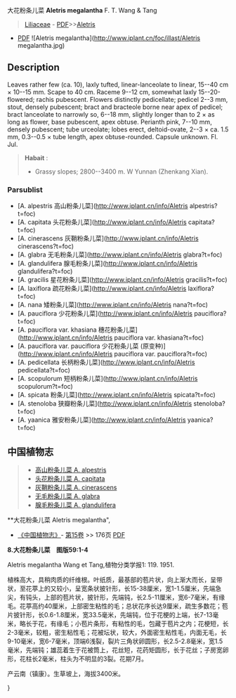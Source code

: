 大花粉条儿菜 **Aletris megalantha** F. T. Wang & Tang

> [Liliaceae](http://www.iplant.cn/info/Liliaceae?t=foc) - [PDF](http://www.iplant.cn/foc/pdf/Liliaceae.pdf)>>[Aletris](http://www.iplant.cn/info/Aletris?t=foc)
 - [PDF](http://www.iplant.cn/foc/pdf/Aletris.pdf)
![Aletris megalantha](http://www.iplant.cn/foc/illast/Aletris megalantha.jpg)

## Description

Leaves rather few (ca. 10), laxly tufted, linear-lanceolate to linear, 15--40 cm × 10--15 mm. Scape to 40 cm. Raceme 9--12 cm, somewhat laxly 15--20-flowered; rachis pubescent. Flowers distinctly pedicellate; pedicel 2--3 mm, stout, densely pubescent; bract and bracteole borne near apex of pedicel; bract lanceolate to narrowly so, 6--18 mm, slightly longer than to 2 × as long as flower, base pubescent, apex obtuse. Perianth pink, 7--10 mm, densely pubescent; tube urceolate; lobes erect, deltoid-ovate, 2--3 × ca. 1.5 mm, 0.3--0.5 × tube length, apex obtuse-rounded. Capsule unknown. Fl. Jul.

> **Habait** : 
>* Grassy slopes; 2800--3400 m. W Yunnan (Zhenkang Xian).

### Parsublist

* [A.  alpestris  高山粉条儿菜](http://www.iplant.cn/info/Aletris alpestris?t=foc)
* [A.  capitata  头花粉条儿菜](http://www.iplant.cn/info/Aletris capitata?t=foc)
* [A.  cinerascens  灰鞘粉条儿菜](http://www.iplant.cn/info/Aletris cinerascens?t=foc)
* [A.  glabra  无毛粉条儿菜](http://www.iplant.cn/info/Aletris glabra?t=foc)
* [A.  glandulifera  腺毛粉条儿菜](http://www.iplant.cn/info/Aletris glandulifera?t=foc)
* [A.  gracilis  星花粉条儿菜](http://www.iplant.cn/info/Aletris gracilis?t=foc)
* [A.  laxiflora  疏花粉条儿菜](http://www.iplant.cn/info/Aletris laxiflora?t=foc)
* [A.  nana  矮粉条儿菜](http://www.iplant.cn/info/Aletris nana?t=foc)
* [A.  pauciflora  少花粉条儿菜](http://www.iplant.cn/info/Aletris pauciflora?t=foc)
* [A.  pauciflora var. khasiana  穗花粉条儿菜](http://www.iplant.cn/info/Aletris pauciflora var. khasiana?t=foc)
* [A.  pauciflora var. pauciflora  少花粉条儿菜 (原变种)](http://www.iplant.cn/info/Aletris pauciflora var. pauciflora?t=foc)
* [A.  pedicellata  长柄粉条儿菜](http://www.iplant.cn/info/Aletris pedicellata?t=foc)
* [A.  scopulorum  短柄粉条儿菜](http://www.iplant.cn/info/Aletris scopulorum?t=foc)
* [A.  spicata  粉条儿菜](http://www.iplant.cn/info/Aletris spicata?t=foc)
* [A.  stenoloba  狭瓣粉条儿菜](http://www.iplant.cn/info/Aletris stenoloba?t=foc)
* [A.  yaanica  雅安粉条儿菜](http://www.iplant.cn/info/Aletris yaanica?t=foc)

## 中国植物志

> * [高山粉条儿菜  A.  alpestris](Aletris-alpestris-高山粉条儿菜.md)
> * [头花粉条儿菜  A.  capitata](Aletris-capitata-头花粉条儿菜.md)
> * [灰鞘粉条儿菜  A.  cinerascens](Aletris-cinerascens-灰鞘粉条儿菜.md)
> * [无毛粉条儿菜  A.  glabra](Aletris-glabra-无毛粉条儿菜.md)
> * [腺毛粉条儿菜  A.  glandulifera](Aletris-glandulifera-腺毛粉条儿菜.md)

**大花粉条儿菜 Aletris megalantha",

* [《中国植物志》](http://www.iplant.cn/frps)- [第15卷](http://www.iplant.cn/frps/vol/15) >> 176页 [PDF](http://www.iplant.cn/frps/pdf/15/176a.pdf)

**8.大花粉条儿菜　图版59:1-4**

Aletris megalantha Wang et Tang,植物分类学报1: 119. 1951.

植株高大，具稍肉质的纤维根。叶纸质，最基部的苞片状，向上渐大而长，呈带状，至花葶上的又较小，呈宽条状披针形，长15-38厘米，宽1-1.5厘米，先端急尖，有钝头，上部的苞片状，披针形，先端钝，长2.5-11厘米，宽6-7毫米，有缘毛。花葶高约40厘米，上部密生粘性的毛；总状花序长达9厘米，疏生多数花；苞片披针形，长0.6-1.8厘米，宽33.5毫米，先端钝，位于花梗的上端，长7-13毫米，略长于花，有缘毛；小苞片条形，有粘性的毛，包藏于苞片之内；花梗短，长2-3毫米，较粗，密生粘性毛；花被坛状，较大，外面密生粘性毛，内面无毛，长9-10毫米，宽6-7毫米，顶端6浅裂，裂片三角状卵圆形，长2.5-2.8毫米，宽1.5毫米，先端钝；雄蕊着生于花被筒上，花丝短，花药矩圆形，长于花丝；子房宽卵形，花柱长2毫米，柱头为不明显的3裂。花期7月。

产云南（镇康）。生草坡上，海拔3400米。

}